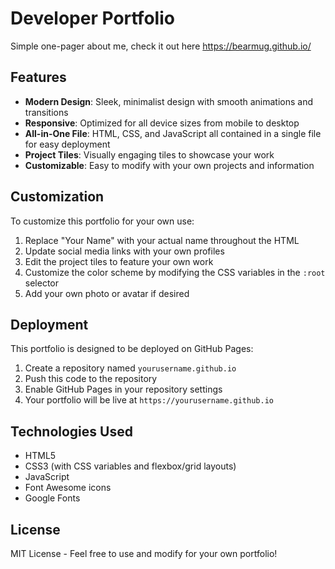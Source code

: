 # Developer Portfolio

Simple one-pager about me, check it out here https://bearmug.github.io/

## Features

- **Modern Design**: Sleek, minimalist design with smooth animations and transitions
- **Responsive**: Optimized for all device sizes from mobile to desktop
- **All-in-One File**: HTML, CSS, and JavaScript all contained in a single file for easy deployment
- **Project Tiles**: Visually engaging tiles to showcase your work
- **Customizable**: Easy to modify with your own projects and information

## Customization

To customize this portfolio for your own use:

1. Replace "Your Name" with your actual name throughout the HTML
2. Update social media links with your own profiles
3. Edit the project tiles to feature your own work
4. Customize the color scheme by modifying the CSS variables in the `:root` selector
5. Add your own photo or avatar if desired

## Deployment

This portfolio is designed to be deployed on GitHub Pages:

1. Create a repository named `yourusername.github.io`
2. Push this code to the repository
3. Enable GitHub Pages in your repository settings
4. Your portfolio will be live at `https://yourusername.github.io`

## Technologies Used

- HTML5
- CSS3 (with CSS variables and flexbox/grid layouts)
- JavaScript
- Font Awesome icons
- Google Fonts

## License

MIT License - Feel free to use and modify for your own portfolio! 
